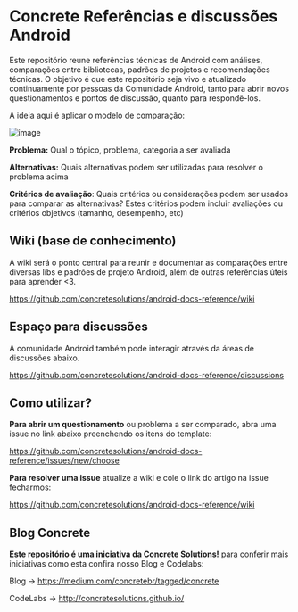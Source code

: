 # Concrete Referências e discussões Android

Este repositório reune referências técnicas de Android com análises, comparações entre bibliotecas, padrões de projetos e recomendações técnicas. O objetivo é que este repositório seja vivo e atualizado continuamente por pessoas da Comunidade Android, tanto para abrir novos questionamentos e pontos de discussão, quanto para respondê-los.

A ideia aqui é aplicar o modelo de comparação:

![image](https://user-images.githubusercontent.com/33731347/116914349-0011d900-ac21-11eb-9adb-918c4909d4e1.png)

**Problema:** Qual o tópico, problema, categoria a ser avaliada

**Alternativas:** Quais alternativas podem ser utilizadas para resolver o problema acima

**Critérios de avaliação**: Quais critérios ou considerações podem ser usados para comparar as alternativas? Estes critérios podem incluir avaliações ou critérios objetivos (tamanho, desempenho, etc)

## Wiki (base de conhecimento)

A wiki será o ponto central para reunir e documentar as comparações entre diversas libs e padrões de projeto Android, além de outras referências úteis para aprender <3.

https://github.com/concretesolutions/android-docs-reference/wiki

## Espaço para discussões

A comunidade Android também pode interagir através da áreas de discussões abaixo.

https://github.com/concretesolutions/android-docs-reference/discussions

## Como utilizar?

**Para abrir um questionamento** ou problema a ser comparado, abra uma issue no link abaixo preenchendo os itens do template:

https://github.com/concretesolutions/android-docs-reference/issues/new/choose

**Para resolver uma issue** atualize a wiki e cole o link do artigo na issue fecharmos:

https://github.com/concretesolutions/android-docs-reference/wiki

## Blog Concrete

**Este repositório é uma iniciativa da Concrete Solutions!** para conferir mais iniciativas como esta confira nosso Blog e Codelabs:

Blog ->  https://medium.com/concretebr/tagged/concrete

CodeLabs -> http://concretesolutions.github.io/

